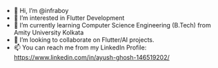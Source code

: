 - 👋 Hi, I’m @infraboy
- 👀 I’m interested in Flutter Development
- 🌱 I’m currently learning Computer Science Engineering (B.Tech) from Amity University Kolkata
- 💞️ I’m looking to collaborate on Flutter/AI projects.
- 📫 You can reach me from my LinkedIn Profile: https://www.linkedin.com/in/ayush-ghosh-146519202/
